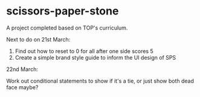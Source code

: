 # scissors-paper-stone

A project completed based on TOP's curriculum. 

Next to do on 21st March:
1. Find out how to reset to 0 for all after one side scores 5
2. Create a simple brand style guide to inform the UI design of SPS

22nd March:

Work out conditional statements to show if it's a tie, or just show both dead face maybe?